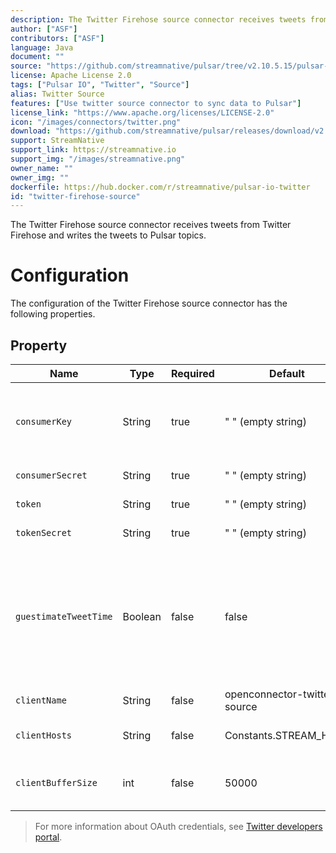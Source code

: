 ```yaml
---
description: The Twitter Firehose source connector receives tweets from Twitter Firehose and writes the tweets to Pulsar topics.
author: ["ASF"]
contributors: ["ASF"]
language: Java
document: ""
source: "https://github.com/streamnative/pulsar/tree/v2.10.5.15/pulsar-io/twitter"
license: Apache License 2.0
tags: ["Pulsar IO", "Twitter", "Source"]
alias: Twitter Source
features: ["Use twitter source connector to sync data to Pulsar"]
license_link: "https://www.apache.org/licenses/LICENSE-2.0"
icon: "/images/connectors/twitter.png"
download: "https://github.com/streamnative/pulsar/releases/download/v2.10.5.15/pulsar-io-twitter-2.10.5.15.nar"
support: StreamNative
support_link: https://streamnative.io
support_img: "/images/streamnative.png"
owner_name: ""
owner_img: ""
dockerfile: https://hub.docker.com/r/streamnative/pulsar-io-twitter
id: "twitter-firehose-source"
---
```


The Twitter Firehose source connector receives tweets from Twitter Firehose and writes the tweets to Pulsar topics.

# Configuration

The configuration of the Twitter Firehose source connector has the following properties.

## Property

| Name | Type|Required | Default | Description 
|------|----------|----------|---------|-------------|
| `consumerKey` | String|true | " " (empty string) | The twitter OAuth consumer key.<br><br>For more information, see [Access tokens](https://developer.twitter.com/en/docs/basics/authentication/guides/access-tokens). |
| `consumerSecret` | String |true | " " (empty string)  | The twitter OAuth consumer secret. |
| `token` | String|true | " " (empty string)  | The twitter OAuth token. |
| `tokenSecret` | String|true | " " (empty string) | The twitter OAuth secret. |
| `guestimateTweetTime`|Boolean|false|false|Most firehose events have null createdAt time.<br><br>If `guestimateTweetTime` set to true, the connector estimates the createdTime of each firehose event to be current time.
| `clientName` |  String |false | openconnector-twitter-source| The twitter firehose client name. |
| `clientHosts` |String| false | Constants.STREAM_HOST | The twitter firehose hosts to which client connects. |
| `clientBufferSize` | int|false | 50000 | The buffer size for buffering tweets fetched from twitter firehose. |

> For more information about OAuth credentials, see [Twitter developers portal](https://developer.twitter.com/en.html).
